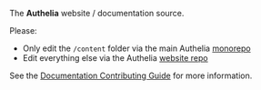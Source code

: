 The **Authelia** website / documentation source.

Please:

- Only edit the `/content` folder via the main Authelia [monorepo](https://github.com/authelia/authelia/tree/master/docs)
- Edit everything else via the Authelia [website repo](https://github.com/authelia/website)

See the [Documentation Contributing Guide](https://www.authelia.com/contributing/prologue/documentation/) for more
information.
